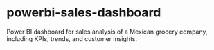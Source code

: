 # powerbi-sales-dashboard
Power BI dashboard for sales analysis of a Mexican grocery company, including KPIs, trends, and customer insights.
